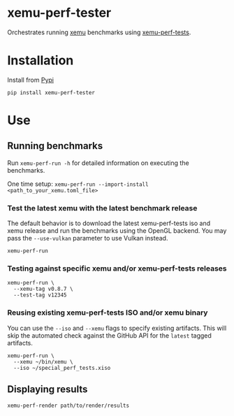xemu-perf-tester
===

Orchestrates running [xemu](xemu.app) benchmarks
using [xemu-perf-tests](https://github.com/abaire/xemu-perf-tests).

# Installation

Install from [Pypi](https://pypi.org/project/xemu-perf-tester/)

```shell
pip install xemu-perf-tester
```

# Use

## Running benchmarks

Run `xemu-perf-run -h` for detailed information on executing the benchmarks.

One time setup: `xemu-perf-run --import-install <path_to_your_xemu.toml_file>`

### Test the latest xemu with the latest benchmark release

The default behavior is to download the latest xemu-perf-tests iso and xemu
release and run the benchmarks using the OpenGL backend. You may pass the
`--use-vulkan` parameter to use Vulkan instead.

```shell
xemu-perf-run
```

### Testing against specific xemu and/or xemu-perf-tests releases

```shell
xemu-perf-run \
  --xemu-tag v0.8.7 \
  --test-tag v12345
```

### Reusing existing xemu-perf-tests ISO and/or xemu binary

You can use the `--iso` and `--xemu` flags to specify existing artifacts. This
will skip the automated check against the GitHub API for the `latest` tagged
artifacts.

```shell
xemu-perf-run \
  --xemu ~/bin/xemu \
  --iso ~/special_perf_tests.xiso
```

## Displaying results

```shell
xemu-perf-render path/to/render/results
```
